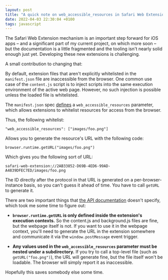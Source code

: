 ```yaml
---
layout: post
title: "A quick note on web_accessible_resources in Safari Web Extensions"
date: 2022-04-03 22:30:04 +0100
tags: javascript
---
```


The Safari Web Extension mechanism is an important step forward for iOS apps – and a significant part of my current project, on which more soon – but the documentation is a little fragmented and the tooling isn't nearly solid enough just yet. Developing these new extensions is challenging.

A small contribution to changing that:

By default, extension files that aren't explicitly whitelisted in the `manifest.json` file are inaccessible from the browser. One common use case of the `content.js` script is to inject scripts into the same execution environment of the active web page. However, no such injection is possible unless the loaded file is whitelisted.

The `manifest.json` spec [defines](https://developer.chrome.com/docs/extensions/mv3/manifest/web_accessible_resources/) a `web_accessible_resources` parameter, which allows extensions to whitelist resources for access from the browser.

Thus, the following whitelist:

    "web_accessible_resources": ["images/foo.png"]

Allows you to generate the resource's URL with the following code:

    browser.runtime.getURL("images/foo.png")

Which gives you the following sort of URL:

    safari-web-extension://2AB33852-D69B-4ED6-99AD-A4839DFEC7ED/images/foo.png

The ID directly after the protocol in that URL is generated on a per-browser-instance basis, so you can't guess it ahead of time. You have to call `getURL` to generate it.

There are two important things that [the API documentation](https://developer.mozilla.org/en-US/docs/Mozilla/Add-ons/WebExtensions/manifest.json/web_accessible_resources) doesn't specify, which took me some time to figure out:

- **`browser.runtime.getURL` is only defined inside the extension's execution contexts.** So the content.js and background.js files are fine, but the webpage itself is not. If you want to use it in the webpage context, you'll need to generate the URL in the extension somewhere and communicate it via the `window.postMessage` event trigger.

- **Any values used in the `web_accessible_resources` parameter must be nested under a subdirectory.** If you try to call a top-level file (such as `getURL("foo.png")`), the URL will generate fine, but the file itself won't be loadable. The browser will simply report it as inaccessible.

Hopefully this saves somebody else some time.
